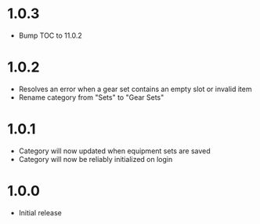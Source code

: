 # 1.0.3
- Bump TOC to 11.0.2

# 1.0.2
- Resolves an error when a gear set contains an empty slot or invalid item
- Rename category from "Sets" to "Gear Sets"

# 1.0.1
- Category will now updated when equipment sets are saved
- Category will now be reliably initialized on login

# 1.0.0
- Initial release